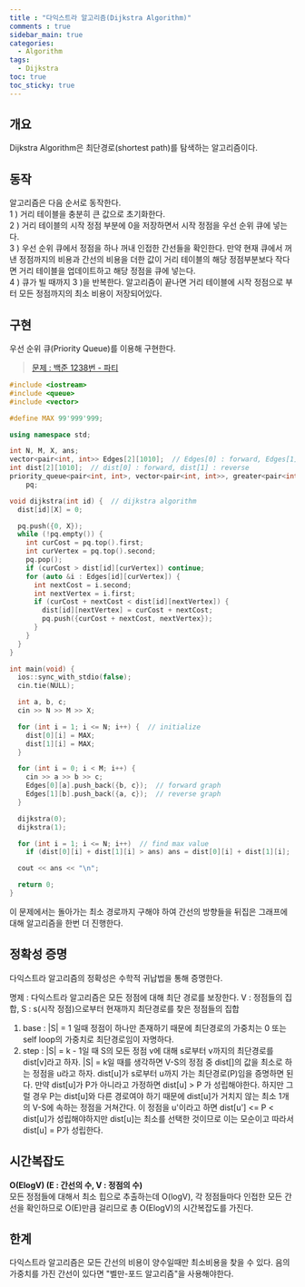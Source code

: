 ```yaml
---
title : "다익스트라 알고리즘(Dijkstra Algorithm)"
comments : true
sidebar_main: true
categories:
  - Algorithm
tags:
  - Dijkstra
toc: true
toc_sticky: true
---
```


## 개요
Dijkstra Algorithm은 최단경로(shortest path)를 탐색하는 알고리즘이다. 

## 동작
알고리즘은 다음 순서로 동작한다. <br/>
1 ) 거리 테이블을 충분히 큰 값으로 초기화한다. <br/>
2 ) 거리 테이블의 시작 정점 부분에 0을 저장하면서 시작 정점을 우선 순위 큐에 넣는다. <br/>
3 ) 우선 순위 큐에서 정점을 하나 꺼내 인접한 간선들을 확인한다. 만약 현재 큐에서 꺼낸 정점까지의 비용과 간선의 비용을 더한 값이 거리 테이블의 해당 정점부분보다 작다면 거리 테이블을 업데이트하고 해당 정점을 큐에 넣는다.<br/>
4 ) 큐가 빌 때까지 3 )을 반복한다. 알고리즘이 끝나면 거리 테이블에 시작 정점으로 부터 모든 정점까지의 최소 비용이 저장되어있다.<br/>

## 구현
우선 순위 큐(Priority Queue)를 이용해 구현한다.
> [문제 : 백준 1238번 - 파티](https://www.acmicpc.net/problem/1238)

```c++
#include <iostream>
#include <queue>
#include <vector>

#define MAX 99'999'999;

using namespace std;

int N, M, X, ans;
vector<pair<int, int>> Edges[2][1010];  // Edges[0] : forward, Edges[1] : reverse
int dist[2][1010];  // dist[0] : forward, dist[1] : reverse
priority_queue<pair<int, int>, vector<pair<int, int>>, greater<pair<int, int>>>
    pq;

void dijkstra(int id) {  // dijkstra algorithm
  dist[id][X] = 0;

  pq.push({0, X});
  while (!pq.empty()) {
    int curCost = pq.top().first;
    int curVertex = pq.top().second;
    pq.pop();
    if (curCost > dist[id][curVertex]) continue;
    for (auto &i : Edges[id][curVertex]) {
      int nextCost = i.second;
      int nextVertex = i.first;
      if (curCost + nextCost < dist[id][nextVertex]) {
        dist[id][nextVertex] = curCost + nextCost;
        pq.push({curCost + nextCost, nextVertex});
      }
    }
  }
}

int main(void) {
  ios::sync_with_stdio(false);
  cin.tie(NULL);

  int a, b, c;
  cin >> N >> M >> X;

  for (int i = 1; i <= N; i++) {  // initialize
    dist[0][i] = MAX;
    dist[1][i] = MAX;
  }

  for (int i = 0; i < M; i++) {
    cin >> a >> b >> c;
    Edges[0][a].push_back({b, c});  // forward graph
    Edges[1][b].push_back({a, c});  // reverse graph
  }

  dijkstra(0);
  dijkstra(1);

  for (int i = 1; i <= N; i++)  // find max value
    if (dist[0][i] + dist[1][i] > ans) ans = dist[0][i] + dist[1][i];

  cout << ans << "\n";

  return 0;
}
```

이 문제에서는 돌아가는 최소 경로까지 구해야 하여 간선의 방향들을 뒤집은 그래프에 대해 알고리즘을 한번 더 진행한다.

## 정확성 증명
다익스트라 알고리즘의 정확성은 수학적 귀납법을 통해 증명한다.

명제 : 다익스트라 알고리즘은 모든 정점에 대해 최단 경로를 보장한다.
V : 정점들의 집합, S : s(시작 정점)으로부터 현재까지 최단경로를 찾은 정점들의 집합
1. base : \|S\| = 1 일때 정점이 하나만 존재하기 때문에 최단경로의 가중치는 0 또는 self loop의 가중치로 최단경로임이 자명하다.
2. step : \|S\| = k - 1일 때 S의 모든 정점 v에 대해 s로부터 v까지의 최단경로를 dist[v]라고 하자. \|S\| = k일 때를 생각하면 V-S의 정점 중 dist[]의 값을 최소로 하는 정점을 u라고 하자. dist[u]가 s로부터 u까지 가는 최단경로(P)임을 증명하면 된다. 만약 dist[u]가 P가 아니라고 가정하면 dist[u] > P 가 성립해야한다. 하지만 그럴 경우 P는 dist[u]와 다른 경로여야 하기 때문에 dist[u]가 거치지 않는 최소 1개의 V-S에 속하는 정점을 거쳐간다. 이 정점을 u'이라고 하면 dist[u'] <= P < dist[u]가 성립해야하지만 dist[u]는 최소를 선택한 것이므로 이는 모순이고 따라서 dist[u] = P가 성립한다.

## 시간복잡도
**O(ElogV) (E : 간선의 수, V : 정점의 수)** <br/>
모든 정점들에 대해서 최소 힙으로 추출하는데 O(logV), 각 정점들마다 인접한 모든 간선을 확인하므로 O(E)만큼 걸리므로 총 O(ElogV)의 시간복잡도를 가진다.

## 한계
다익스트라 알고리즘은 모든 간선의 비용이 양수일때만 최소비용을 찾을 수 있다. 음의 가중치를 가진 간선이 있다면 "벨만-포드 알고리즘"을 사용해야한다.